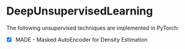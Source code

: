 # DeepUnsupervisedLearning

The following unsupervised techniques are implemented in PyTorch:    
- [X] MADE - Masked AutoEncoder for Density Estimation

